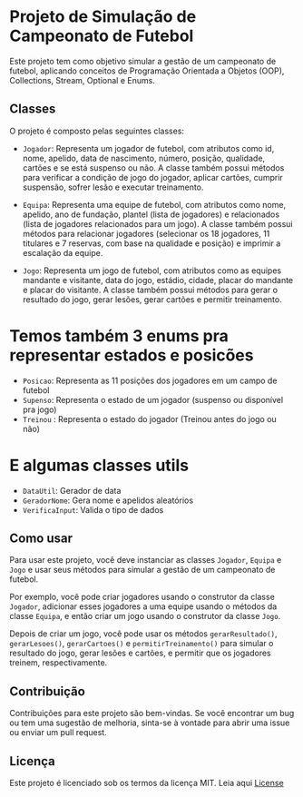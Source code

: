 # Projeto de Simulação de Campeonato de Futebol

Este projeto tem como objetivo simular a gestão de um campeonato de futebol, aplicando conceitos de Programação Orientada a Objetos (OOP), Collections, Stream, Optional e Enums.

## Classes

O projeto é composto pelas seguintes classes:

- `Jogador`: Representa um jogador de futebol, com atributos como id, nome, apelido, data de nascimento, número, posição, qualidade, cartões e se está suspenso ou não. A classe também possui métodos para verificar a condição de jogo do jogador, aplicar cartões, cumprir suspensão, sofrer lesão e executar treinamento.

- `Equipa`: Representa uma equipe de futebol, com atributos como nome, apelido, ano de fundação, plantel (lista de jogadores) e relacionados (lista de jogadores relacionados para um jogo). A classe também possui métodos para relacionar jogadores (selecionar os 18 jogadores, 11 titulares e 7 reservas, com base na qualidade e posição) e imprimir a escalação da equipe.

- `Jogo`: Representa um jogo de futebol, com atributos como as equipes mandante e visitante, data do jogo, estádio, cidade, placar do mandante e placar do visitante. A classe também possui métodos para gerar o resultado do jogo, gerar lesões, gerar cartões e permitir treinamento.

# Temos também 3 enums pra representar estados e posicões
- `Posicao`: Representa as 11 posições dos jogadores em um campo de futebol
- `Supenso`: Representa o estado de um jogador (suspenso ou disponível pra jogo)
- `Treinou` : Representa o estado do jogador (Treinou antes do jogo ou não)

# E algumas classes utils
- `DataUtil`: Gerador de data
- `GeradorNome`: Gera nome e apelidos aleatórios
- `VerificaInput`: Valida o tipo de dados

## Como usar

Para usar este projeto, você deve instanciar as classes `Jogador`, `Equipa` e `Jogo` e usar seus métodos para simular a gestão de um campeonato de futebol.

Por exemplo, você pode criar jogadores usando o construtor da classe `Jogador`, adicionar esses jogadores a uma equipe usando o métodos da classe `Equipa`, e então criar um jogo usando o construtor da classe `Jogo`.

Depois de criar um jogo, você pode usar os métodos `gerarResultado()`, `gerarLesoes()`, `gerarCartoes()` e `permitirTreinamento()` para simular o resultado do jogo, gerar lesões e cartões, e permitir que os jogadores treinem, respectivamente.

## Contribuição

Contribuições para este projeto são bem-vindas. Se você encontrar um bug ou tem uma sugestão de melhoria, sinta-se à vontade para abrir uma issue ou enviar um pull request.

## Licença

Este projeto é licenciado sob os termos da licença MIT. Leia  aqui <a href="https://github.com/edvanioFC/CampeonatoFutebol/blob/master/LICENSE" target="blanck">License</a>
